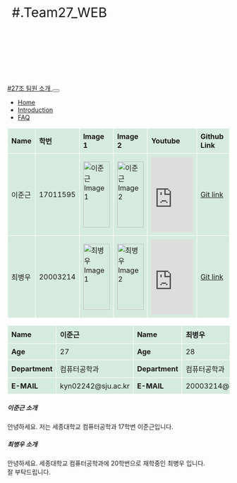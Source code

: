 <!DOCTYPE html>
<html lang="en">
<head>
  <meta name="viewport" content="width=device-width, initial-scale=1.0" user-scaleable="yes">
  <title>Web Programing Team 27 Introduction</title>
  <link href="https://cdn.jsdelivr.net/npm/bootstrap@5.1.3/dist/css/bootstrap.min.css" rel="stylesheet" integrity="sha384-1BmE4kWBq78iYhFldvKuhfTAU6auU8tT94WrHftjDbrCEXSU1oBoqyl2QvZ6jIW3" crossorigin="anonymous">
  <meta charset="utf-8">
  <meta http-http-equiv="X-UA-Compatible" content="IE=edge">
  <meta name="viewport" content="width=device-width, initial-scale=1.0">
  <title>Nav bar</title>
  <script src="https://kit.fontawesome.com/2f2e018ea5.js" crossorigin="anonymous"></script>

  <style>
    table {
      border-collapse: collapse;
      width: 100%;
    }

    td,
    th {
      border: 1px solid #ffffff;
      text-align: left;
      padding: 8px;
    }

    tr {
      background-color: #d6ebdf;
    }

    figure {
      border: 0px #A6A6A6 solid;
      font-size: 17px;
      /*display:inline;*/
      display: block;
      /*width:360px;*/
      padding: 10px;
      text-align: left;
    }

    .b {
      border: solid 1px;
    }

    @media (max-width:100%) {
      image {
        width: 50%;
      }

      table {
        width: 50%;
      }

      item {
        width: 50%;
      }
    }

    @media (max-width:50%) {

      image,
      table,
      item {
        width: 100%;
      }
    }

    .image {
      width: 100%;
      height: 200px;
      background-image: url(https://ifh.cc/g/8AmOtS.jpg);
      background-repeat: no-repeat;
      background-size: cover;
      padding: 10px;
      font-size: 30px;
    }

    .table1 {
      width: 100%;
    }

    .item {
      border: 0px solid black;
      width: 40%;
      padding: 10px;
      background-color: #E6E6E6;
    }
  </style>
</head>

<body>
  <div class="image" href=https://kyn02242.github.io/WEB_HW_Team27>
    <p class="h2">#.Team27_WEB</p>
  </div>

  <nav class="navbar navbar-expand-lg navbar-light bg-light">
    <div class="container-fluid">
      <a class="navbar-brand" href=https://kyn02242.github.io/WEB_HW_Team27>#27조
        팀원 소개
      </a>
       <!--"file:///Users/choebyeong-u/Desktop/과제/팀%2327%20웹프로그래밍%20(1)%20과제/%2327조%20웹프로그래밍%20파일%20소스%20코드.html?#" 로컬이라 어떤 링크인지 정확하게 모르겠네요-->
      <button class="navbar-toggler" type="button" data-bs-toggle="collapse" data-bs-target="#navbarText"
        aria-controls="navbarText" aria-expanded="false" aria-label="Toggle navigation">
        <span class="navbar-toggler-icon"></span>
      </button>
      <div class="collapse navbar-collapse" id="navbarText">
        <ul class="navbar-nav me-auto mb-2 mb-lg-0">
          <li class="nav-item">
            <a class="nav-link active" aria-current="page" href="#">Home</a>
          </li>
          <li class="nav-item">
            <a class="nav-link" href="#">Introduction</a>
          </li>
          <li class="nav-item">
            <a class="nav-link" href="#">FAQ</a>
          </li>
        </ul>
      </div>
    </div>
  </nav>

  <table class="table table-hover" style="width:100%">
    <tr>
      <th>Name</th>
      <th>학번</th>
      <th>Image 1</th>
      <th>Image 2</th>
      <th>Youtube</th>
      <th>Github Link</th>
    </tr>
    <tr>
      <td>이준근</td>
      <td>17011595</td>
      <td>
        <img
          src="https://scontent-ssn1-1.xx.fbcdn.net/v/t31.18172-8/21055223_2001135816829581_1727568632018593219_o.jpg?_nc_cat=110&ccb=1-5&_nc_sid=8bfeb9&_nc_ohc=ci73r_PnULAAX_TorVc&_nc_ht=scontent-ssn1-1.xx&oh=00_AT80zLeX8THFMvfqWjnxZaqmbPDwbNX1KB_yD81E5wIU4w&oe=62624A7D"
          width="100%" height="150px" alt="이준근 Image 1">
      </td>
      <td>
        <img src="https://encrypted-tbn0.gstatic.com/images?q=tbn:ANd9GcQSBEzo9luk8N6tmMhpqPTxIc2dYY1ulNeuJg&usqp=CAU"
          width="100%" height="150px" alt="이준근 Image 2">
      </td>
      <td>
        <iframe width="100%" height="170" src="https://www.youtube.com/embed/Mx4JoP6bAk0" title="이준근 YouTube"
          frameborder="0" allow="accelerometer; autoplay; clipboard-write; encrypted-media; gyroscope; picture-in-picture"
          allowfullscreen></iframe>
      </td>
      <td>
        <a href="https://github.com/kyn02242/WEB_HW_Team27.git">Git link</a>
      </td>
    </tr>
    <tr>
      <td>최병우</td>
      <td>20003214</td>
      <td>
        <img src='https://ifh.cc/g/XmdWrl.jpg' width="100%" height="150" alt="최병우 Image 1">
      </td>
      <td>
        <img
          src="https://unsplash.com/photos/n8Qb1ZAkK88/download?ixid=MnwxMjA3fDB8MXxhbGx8fHx8fHx8fHwxNjQ4MDU0OTUx&force=true"
          width="100%" height="150px" alt="최병우 Image 2">
      </td>
      <td>
        <iframe width="100%" height="170" src="https://www.youtube.com/embed/KnSPTLzqhJ0" title="최병우 YouTube"
          frameborder="0" allow="accelerometer; autoplay; clipboard-write; encrypted-media; gyroscope; picture-in-picture"
          allowfullscreen></iframe>
      </td>
      <td>
        <a href="https://github.com/cbw6088/c2022">Git link</a>
      </td>
    </tr>
    <script src="https://cdn.jsdelivr.net/npm/bootstrap@5.1.3/dist/js/bootstrap.bundle.min.js"
      integrity="sha384-ka7Sk0Gln4gmtz2MlQnikT1wXgYsOg+OMhuP+IlRH9sENBO0LRn5q+8nbTov4+1p"
      crossorigin="anonymous"></script>
  </table>

  <table class="table table-hover" style="width:100%">
      <thead>
        <tr>
          <th scope="col">Name</th>
          <th scope="col">이준근</th>
          <th scope="col">Name</th>
          <th scope="col">최병우</th>
        </tr>
      </thead>
      <tbody>
        <tr>
          <th scope="row">Age</th>
          <td>27</td>
          <th scope="row">Age</th>
          <td>28</td>
        </tr>
        <tr>
          <th scope="row">Department</th>
          <td>컴퓨터공학과</td>
          <th scope="row">Department</th>
          <td>컴퓨터공학과</td>
        </tr>
        <tr>
          <th scope="row">E-MAIL</th>
            <td>kyn02242@sju.ac.kr</td>
          <th scope="row">E-MAIL</th>
            <td>20003214@sju.ac.kr</td>
        </tr>
      </tbody>
    </table>
    <div class="row">
      <div class="col-sm-6">
        <div class="card">
          <div class="card-body">
            <h5 class="card-title">이준근 소개</h5>
            <p class="card-text">안녕하세요. 저는 세종대학교 컴퓨터공학과 17학번 이준근입니다.</p>
          </div>
        </div>
      </div>
      <div class="col-sm-6">
        <div class="card">
          <div class="card-body">
            <h5 class="card-title">최병우 소개</h5>
            <p class="card-text">안녕하세요. 세종대학교 컴퓨터공학과에 20학번으로 재학중인 최병우 입니다.
              <br>잘 부탁드립니다.
            </p>
          </div>
        </div>
      </div>
    </div>

</body>

</html>